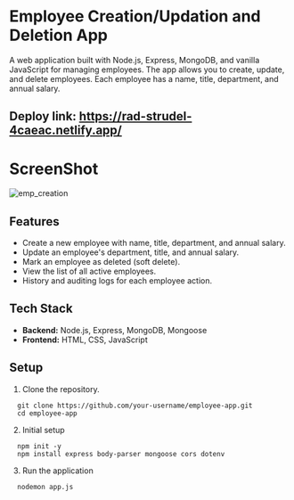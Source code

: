 
# Employee Creation/Updation and Deletion App

A web application built with Node.js, Express, MongoDB, and vanilla JavaScript for managing employees. The app allows you to create, update, and delete employees. Each employee has a name, title, department, and annual salary.

## Deploy link: https://rad-strudel-4caeac.netlify.app/

# ScreenShot
![emp_creation](https://github.com/himanshu60/Employee_Creation/assets/65457075/786a0653-8fcc-4786-8c3e-f43c49f6c4ee)



## Features

- Create a new employee with name, title, department, and annual salary.
- Update an employee's department, title, and annual salary.
- Mark an employee as deleted (soft delete).
- View the list of all active employees.
- History and auditing logs for each employee action.


## Tech Stack

- **Backend:** Node.js, Express, MongoDB, Mongoose
- **Frontend:** HTML, CSS, JavaScript

## Setup

1. Clone the repository.
 ```
   git clone https://github.com/your-username/employee-app.git
   cd employee-app
```
2. Initial setup
```
  npm init -y
  npm install express body-parser mongoose cors dotenv
```
3. Run the application
```
  nodemon app.js
```
  
 


